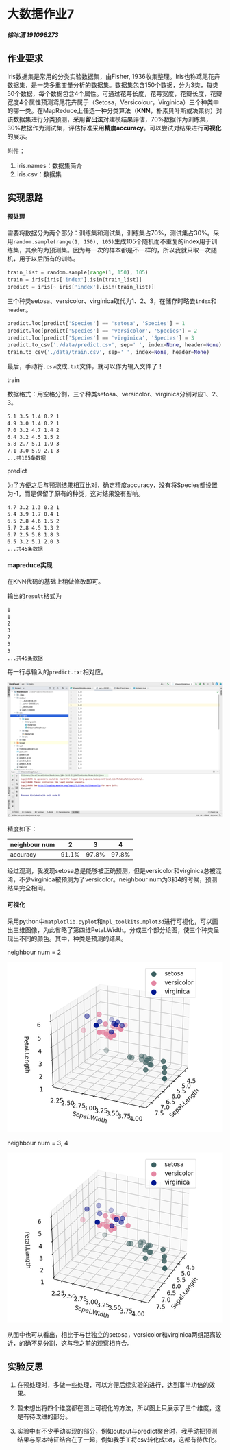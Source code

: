 # 大数据作业7

##### 徐冰清 191098273

## 作业要求

Iris数据集是常用的分类实验数据集，由Fisher, 1936收集整理。Iris也称鸢尾花卉数据集，是一类多重变量分析的数据集。数据集包含150个数据，分为3类，每类50个数据，每个数据包含4个属性。可通过花萼长度，花萼宽度，花瓣长度，花瓣宽度4个属性预测鸢尾花卉属于（Setosa，Versicolour，Virginica）三个种类中的哪一类。在MapReduce上任选一种分类算法（**KNN**，朴素贝叶斯或决策树）对该数据集进行分类预测，采用**留出法**对建模结果评估，70%数据作为训练集，30%数据作为测试集，评估标准采用**精度accuracy**。可以尝试对结果进行**可视化**的展示。

附件：

1. iris.names：数据集简介
2. iris.csv：数据集

## 实现思路

#### 预处理

需要将数据分为两个部分：训练集和测试集，训练集占70%，测试集占30%。采用`random.sample(range(1, 150), 105)`生成105个随机而不重复的index用于训练集，其余的为预测集。因为每一次的样本都是不一样的，所以我就只取一次随机，用于以后所有的训练。

```python
train_list = random.sample(range(1, 150), 105)
train = iris[iris['index'].isin(train_list)]
predict = iris[~ iris['index'].isin(train_list)]
```

三个种类setosa、versicolor、virginica取代为1、2、3，在储存时略去`index`和`header`。

```python
predict.loc[predict['Species'] == 'setosa', 'Species'] = 1
predict.loc[predict['Species'] == 'versicolor', 'Species'] = 2
predict.loc[predict['Species'] == 'virginica', 'Species'] = 3
predict.to_csv('./data/predict.csv', sep=' ', index=None, header=None)
train.to_csv('./data/train.csv', sep=' ', index=None, header=None)
```

最后，手动将`.csv`改成`.txt`文件，就可以作为输入文件了！

train

数据格式：用空格分割，三个种类setosa、versicolor、virginica分别对应1、2、3。	

```
5.1 3.5 1.4 0.2 1
4.9 3.0 1.4 0.2 1
7.0 3.2 4.7 1.4 2
6.4 3.2 4.5 1.5 2
5.8 2.7 5.1 1.9 3
7.1 3.0 5.9 2.1 3
...共105条数据
```

predict

为了方便之后与预测结果相互比对，确定精度accuracy，没有将Species都设置为-1，而是保留了原有的种类，这对结果没有影响。

```
4.7 3.2 1.3 0.2 1
5.4 3.9 1.7 0.4 1
6.5 2.8 4.6 1.5 2
5.7 2.8 4.5 1.3 2
6.7 2.5 5.8 1.8 3
6.5 3.2 5.1 2.0 3
...共45条数据
```

#### mapreduce实现

在KNN代码的基础上稍做修改即可。

输出的`result`格式为

```
1
1
2
3
2
3
3
...共45条数据
```

每一行与输入的`predict.txt`相对应。

<img src="/img/ok.png" alt="ok" />

精度如下：

| neighbour num | 2     | 3     | 4     |
| ------------- | ----- | ----- | ----- |
| accuracy      | 91.1% | 97.8% | 97.8% |

经过观测，我发现setosa总是能够被正确预测，但是versicolor和virginica总被混淆，不少virginica被预测为了versicolor。neighbour num为3和4的时候，预测结果完全相同。

#### 可视化

采用python中`matplotlib.pyplot`和`mpl_toolkits.mplot3d`进行可视化，可以画出三维图像，为此省略了第四维Petal.Width。分成三个部分绘图，使三个种类呈现出不同的颜色。其中，种类是预测的结果。

neighbour num = 2

<img src="/img/2.png" alt="2" style="zoom:50%;" />

neighbour num = 3, 4

<img src="/img/3.png" alt="3" style="zoom:50%;" />



从图中也可以看出，相比于与世独立的setosa，versicolor和virginica两组距离较近，的确不易分割，这与我之前的观察相符合。

## 实验反思

1. 在预处理时，多做一些处理，可以方便后续实验的进行，达到事半功倍的效果。

2. 暂未想出将四个维度都在图上可视化的方法，所以图上只展示了三个维度，这是有待改进的部分。
3. 实验中有不少手动实现的部分，例如output与predict聚合时，我手动把预测结果与原本特征结合在了一起，例如我手工将csv转化成txt，这都有待优化。

